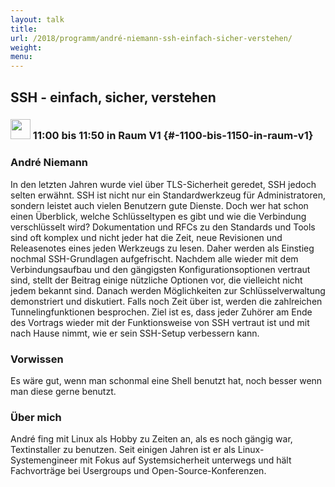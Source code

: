 ```yaml
---
layout: talk
title:
url: /2018/programm/andré-niemann-ssh-einfach-sicher-verstehen/
weight:
menu:
---
```

## SSH - einfach, sicher, verstehen

### <img height = "32" src="../../../images/talk.svg"> 11:00 bis 11:50 in Raum V1 {#-1100-bis-1150-in-raum-v1}

### André Niemann

In den letzten Jahren wurde viel über TLS-Sicherheit geredet, SSH jedoch selten erwähnt. SSH ist nicht nur ein Standardwerkzeug für Administratoren, sondern leistet auch vielen Benutzern gute Dienste. Doch wer hat schon einen Überblick, welche Schlüsseltypen es gibt und wie die Verbindung verschlüsselt wird? Dokumentation und RFCs zu den Standards und Tools sind oft komplex und nicht jeder hat die Zeit, neue Revisionen und Releasenotes eines jeden Werkzeugs zu lesen. Daher werden als Einstieg nochmal SSH-Grundlagen  aufgefrischt. Nachdem alle wieder mit dem Verbindungsaufbau und den gängigsten Konfigurationsoptionen vertraut sind, stellt der Beitrag einige nützliche Optionen vor, die vielleicht nicht jedem bekannt sind. Danach werden Möglichkeiten zur Schlüsselverwaltung demonstriert und diskutiert. Falls noch Zeit über ist, werden die zahlreichen Tunnelingfunktionen besprochen. Ziel ist es, dass jeder Zuhörer am Ende des Vortrags wieder mit der Funktionsweise von SSH vertraut ist und mit nach Hause nimmt, wie er sein SSH-Setup verbessern kann.

### Vorwissen

Es wäre gut, wenn man schonmal eine Shell benutzt hat, noch besser wenn man diese gerne benutzt.

### Über mich

André fing mit Linux als Hobby zu Zeiten an, als es noch gängig war, Textinstaller zu benutzen. Seit einigen Jahren ist er als Linux-Systemengineer mit Fokus auf Systemsicherheit unterwegs und hält Fachvorträge bei Usergroups und Open-Source-Konferenzen.

